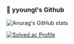 ### 🍺 yyoungl's Github

![Anurag's GitHub stats](https://github-readme-stats.vercel.app/api?username=yyoungl&show_icons=true&theme=buefy)




[![Solved.ac Profile](http://mazassumnida.wtf/api/v2/generate_badge?boj=pisouz7)](https://solved.ac/pisouz7/)  
